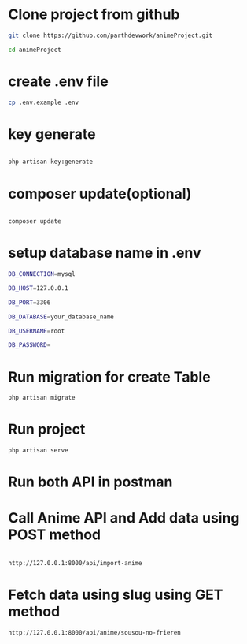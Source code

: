 # Clone project from github

```bash
git clone https://github.com/parthdevwork/animeProject.git
```

```bash
cd animeProject
```

# create .env file

```bash
cp .env.example .env
```

# key generate
```bash

php artisan key:generate
```

# composer update(optional)
```bash

composer update
```


# setup database name in .env

```bash
DB_CONNECTION=mysql
```

```bash
DB_HOST=127.0.0.1
```

```bash
DB_PORT=3306
```

```bash
DB_DATABASE=your_database_name
```

```bash
DB_USERNAME=root
```

```bash
DB_PASSWORD=
```

# Run migration for create Table

```bash
php artisan migrate
```

# Run project

```bash
php artisan serve
```

# Run both API in postman

# Call Anime API and Add data using POST method

```bash
  
http://127.0.0.1:8000/api/import-anime

```

# Fetch data using slug using GET method


```bash
http://127.0.0.1:8000/api/anime/sousou-no-frieren
```

